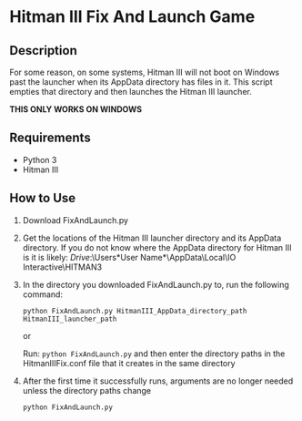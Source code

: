 # Hitman III Fix And Launch Game

## Description

For some reason, on some systems, Hitman III will not boot on Windows past the launcher when its AppData 
directory has files in it. This script empties that directory and then launches the Hitman III launcher.

**THIS ONLY WORKS ON WINDOWS**

## Requirements
- Python 3
- Hitman III

## How to Use

1. Download FixAndLaunch.py

2. Get the locations of the Hitman III launcher directory and its AppData directory.
   If you do not know where the AppData directory for Hitman III is it is likely: *Drive*:\Users\*User Name*\AppData\Local\IO Interactive\HITMAN3

3. In the directory you downloaded FixAndLaunch.py to, run the following command:
   ```
   python FixAndLaunch.py HitmanIII_AppData_directory_path HitmanIII_launcher_path
   ```

   or

   Run: `python FixAndLaunch.py` and then enter the directory paths in the HitmanIIIFix.conf file that it creates in the same directory

4. After the first time it successfully runs, arguments are no longer needed unless the directory paths change
   ```
   python FixAndLaunch.py
   ```
